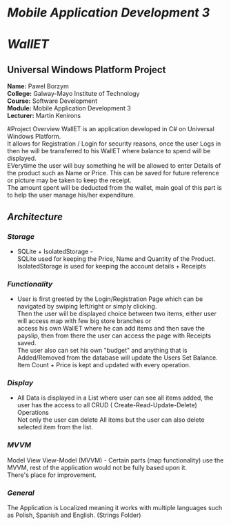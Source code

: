 
# *Mobile Application Development 3*
# *WallET*
## Universal Windows Platform Project


**Name:** Pawel Borzym </br>
**College:** Galway-Mayo Institute of Technology </br>
**Course:** Software Development </br>
**Module:** Mobile Application Development 3 </br>
**Lecturer:** Martin Kenirons </br>


#Project Overview
WallET is an application developed in C# on Universal Windows Platform. </br>
It allows for Registration / Login for security reasons, once the user Logs in then he will be transferred to his WallET where balance to spend will be displayed. </br>
EVerytime the user will buy something he will be allowed to enter Details of the product such as Name or Price. This can be saved for future reference or picture may be taken to keep the receipt. </br>
The amount spent will be deducted from the wallet, main goal of this part is to help the user manage his/her expenditure. 


## ***Architecture***

### ***Storage***
* SQLite + IsolatedStorage - </br>
SQLite used for keeping the Price, Name and Quantity of the Product. </br>
IsolatedStorage is used for keeping the account details + Receipts

### ***Functionality***
* User is first greeted by the Login/Registration Page which can be navigated by swiping left/right or simply clicking.</br>
Then the user will be displayed choice between two items, either user will access map with few big store branches or </br>
access his own WallET where he can add items and then save the payslip, then from there the user can access the page with Receipts saved.</br>
The user also can set his own "budget" and anything that is Added/Removed from the database will update the Users Set Balance.
Item Count + Price is kept and updated with every operation.


### ***Display***
* All Data is displayed in a List where user can see all items added, the user has the access to all CRUD ( Create-Read-Update-Delete) Operations</br>
Not only the user can delete All items but the user can also delete selected item from the list. 


### ***MVVM***
Model View View-Model (MVVM) - Certain parts (map functionality) use the MVVM, rest of the application would not be fully based upon it. </br>
There's place for improvement.

### ***General***
The Application is Localized meaning it works with multiple languages such as Polish, Spanish and English. (Strings Folder)
